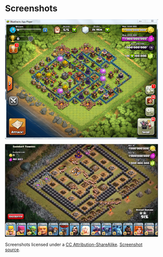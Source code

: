 # Screenshots

![A maxed out base made with DEDServer](img/MaxedBase.png)

![Mass barbarians attack sherbert towers!](img/MassBarbsVsST.png)

Screenshots licensed under a [CC Attribution-ShareAlike](http://creativecommons.org/licenses/by-sa/3.0/). [Screenshot source](http://cocdevteam.com/w/index.php/DEDServer_Screenshots).